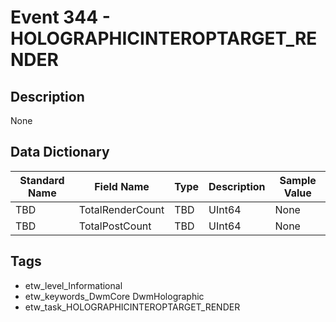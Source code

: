 # Event 344 - HOLOGRAPHICINTEROPTARGET_RENDER

## Description
None

## Data Dictionary
|Standard Name|Field Name|Type|Description|Sample Value|
|---|---|---|---|---|
|TBD|TotalRenderCount|TBD|UInt64|None|None|
|TBD|TotalPostCount|TBD|UInt64|None|None|

## Tags
* etw_level_Informational
* etw_keywords_DwmCore DwmHolographic
* etw_task_HOLOGRAPHICINTEROPTARGET_RENDER